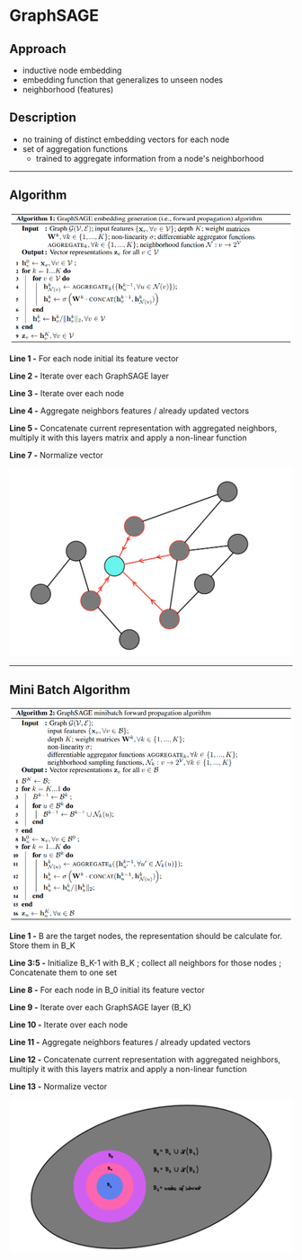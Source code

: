 # GraphSAGE

## Approach
- inductive node embedding
- embedding function that generalizes to unseen nodes
- neighborhood (features)

## Description
- no training of distinct embedding vectors for each node
- set of aggregation functions
  - trained to aggregate information from a node's neighborhood

---

## Algorithm

<img src="images/GraphSAGE-Embedding-Generation.png" alt="drawing" width="700"/>

**Line 1 -** For each node initial its feature vector

**Line 2 -** Iterate over each GraphSAGE layer

**Line 3 -** Iterate over each node

**Line 4 -** Aggregate neighbors features / already updated vectors

**Line 5 -** Concatenate current representation with aggregated neighbors, multiply it with this layers matrix and apply a non-linear function

**Line 7 -** Normalize vector

<img src="images/GraphSAGE-Algorithm-Visualization.png" alt="drawing" width="700"/>

---

## Mini Batch Algorithm

<img src="images/GraphSAGE-Minibatch-Embedding-Generation.png" alt="drawing" width="700"/>

**Line 1 -** B are the target nodes, the representation should be calculate for. Store them in B_K

**Line 3:5 -** Initialize B_K-1 with B_K ; collect all neighbors for those nodes ; Concatenate them to one set

**Line 8 -** For each node in B_0 initial its feature vector

**Line 9 -** Iterate over each GraphSAGE layer (B_K)

**Line 10 -** Iterate over each node

**Line 11 -** Aggregate neighbors features / already updated vectors

**Line 12 -** Concatenate current representation with aggregated neighbors, multiply it with this layers matrix and apply a non-linear function

**Line 13 -** Normalize vector

<img src="images/GraphSAGE-Minibatch-Visualization.png" alt="drawing" width="700"/>
